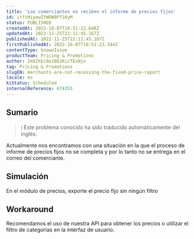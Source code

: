 ```yaml
---
title: 'Los comerciantes no reciben el informe de precios fijos'
id: itfcHiyewZYWOW9Ff16yM
status: PUBLISHED
createdAt: 2022-10-07T18:51:22.646Z
updatedAt: 2022-11-25T22:11:45.167Z
publishedAt: 2022-11-25T22:11:45.167Z
firstPublishedAt: 2022-10-07T18:51:23.344Z
contentType: knownIssue
productTeam: Pricing & Promotions
author: 2mXZkbi0oi061KicTExNjo
tag: Pricing & Promotions
slugEN: merchants-are-not-receiving-the-fixed-price-report
locale: es
kiStatus: Scheduled
internalReference: 674353
---
```


## Sumario

>ℹ️ Este problema conocido ha sido traducido automáticamente del inglés.



Actualmente nos encontramos con una situación en la que el proceso de informe de precios fijos no se completa y por lo tanto no se entrega en el correo del comerciante.



## Simulación


En el módulo de precios, exporte el precio fijo sin ningún filtro



## Workaround



Recomendamos el uso de nuestra API para obtener los precios o utilizar el filtro de categorías en la interfaz de usuario.


